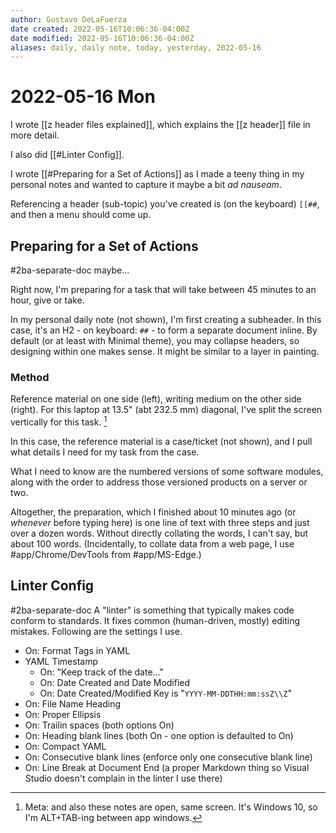 ```yaml
---
author: Gustavo DeLaFuerza
date created: 2022-05-16T10:06:36-04:00Z
date modified: 2022-05-16T10:06:36-04:00Z
aliases: daily, daily note, today, yesterday, 2022-05-16
---
```


# 2022-05-16 Mon

I wrote [[z header files explained]], which explains the [[z header]] file in more detail.

I also did [[#Linter Config]].

I wrote [[#Preparing for a Set of Actions]] as I made a teeny thing in my personal notes and wanted to capture it maybe a bit *ad nauseam*.

Referencing a header (sub-topic) you've created is (on the keyboard) `[[##`, and then a menu should come up.

## Preparing for a Set of Actions

#2ba-separate-doc maybe... 

Right now, I'm preparing for a task that will take between 45 minutes to an hour, give or take. 

In my personal daily note (not shown), I'm first creating a subheader. In this case, it's an H2 - on keyboard: `##` - to form a separate document inline. By default (or at least with Minimal theme), you may collapse headers, so designing within one makes sense. It might be similar to a layer in painting.

### Method

Reference material on one side (left), writing medium on the other side (right). For this laptop at 13.5" (abt 232.5 mm) diagonal, I've split the screen vertically for this task. [^1]

In this case, the reference material is a case/ticket (not shown), and I pull what details I need for my task from the case.

What I need to know are the numbered versions of some software modules, along with the order to address those versioned products on a server or two. 

Altogether, the preparation, which I finished about 10 minutes ago (or *whenever* before typing here) is one line of text with three steps and just over a dozen words. Without directly collating the words, I can't say, but about 100 words. (Incidentally, to collate data from a web page, I use #app/Chrome/DevTools from #app/MS-Edge.)

## Linter Config

#2ba-separate-doc A "linter" is something that typically makes code conform to standards. It fixes common (human-driven, mostly) editing mistakes. Following are the settings I use.

- On: Format Tags in YAML
- YAML Timestamp
  - On: "Keep track of the date..."
  - On: Date Created and Date Modified
  - On: Date Created/Modified Key is "`YYYY-MM-DDTHH:mm:ssZ\\Z`"
- On: File Name Heading
- On: Proper Ellipsis
- On: Trailin spaces (both options On)
- On: Heading blank lines (both On - one option is defaulted to On)
- On: Compact YAML
- On: Consecutive blank lines (enforce only one consecutive blank line)
- On: Line Break at Document End (a proper Markdown thing so Visual Studio doesn't complain in the linter I use there)

[^1]: Meta: and also these notes are open, same screen. It's Windows 10, so I'm ALT+TAB-ing between app windows.